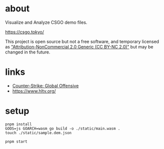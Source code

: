 # about

Visualize and Analyze CSGO demo files.

https://csgo.tokyo/

This project is open source but not a free software, and temporary licensed as
["Attribution-NonCommercial 2.0 Generic (CC BY-NC 2.0)"](https://creativecommons.org/licenses/by-nc/2.0/) but may be changed in the future.

# links

- [Counter-Strike: Global Offensive](https://blog.counter-strike.net/)
- https://www.hltv.org/

# setup

```
pnpm install
GOOS=js GOARCH=wasm go build -o ./static/main.wasm .
touch ./static/sample.dem.json

pnpm start
```
